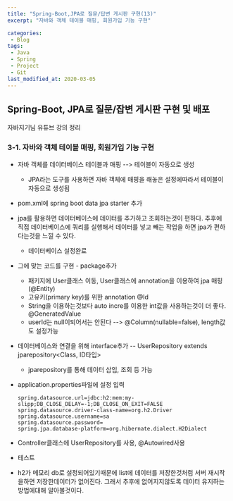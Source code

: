 ```yaml
---
title: "Spring-Boot,JPA로 질문/답변 게시판 구현(13)"
excerpt: "자바와 객체 테이블 매핑, 회원가입 기능 구현"

categories:
 - Blog
tags:
 - Java
 - Spring
 - Project
 - Git
last_modified_at: 2020-03-05
---
```




## Spring-Boot, JPA로 질문/잡변 게시판 구현 및 배포

자바지기님 유튜브 강의 정리

### 3-1. 자바와 객체 테이블 매핑, 회원가입 기능 구현

* 자바 객체를 데이터베이스 테이블과 매핑 --> 테이블이 자동으로 생성

  * JPA라는 도구를 사용하면 자바 객체에 매핑을 해놓은 설정에따라서 테이블이 자동으로 생성됨

* pom.xml에 spring boot data jpa starter 추가 

* jpa를 활용하면 데이터베이스에 데이터를 추가하고 조회하는것이 편하다. 추후에 직접 데이터베이스에 쿼리를 실행해서 데이터를 넣고 빼는 작업을 하면 jpa가 편하다는것을 느낄 수 있다.

  * 데이터베이스 설정완료

* 그에 맞는 코드를 구현 - package추가

  * 패키지에 User클래스 이동,  User클래스에 annotation을 이용하여 jpa 매핑(@Entity)
  * 고유키(primary key)를 위한 annotation @Id 
  * String을 이용하는것보다 auto incre를 이용한 int값을 사용하는것이 더 좋다. @GeneratedValue
  * userId는 null이되어서는 안된다 --> @Column(nullable=false), length값도 설정가능

* 데이터베이스와 연결을 위해 interface추가 -- UserRepository extends jparepository<Class, ID타입>

  * jparepository를 통해 데이터 삽입, 조회 등 가능

* application.properties파일에 설정 입력

  ```properties
  spring.datasource.url=jdbc:h2:mem:my-slipp;DB_CLOSE_DELAY=-1;DB_CLOSE_ON_EXIT=FALSE
  spring.datasource.driver-class-name=org.h2.Driver
  spring.datasource.username=sa
  spring.datasource.password=
  spring.jpa.database-platform=org.hibernate.dialect.H2Dialect
  ```

  

* Controller클래스에 UserRepository를 사용, @Autowired사용

* 테스트

* h2가 메모리 db로 설정되어있기때문에 list에 데이터를 저장한것처럼 서버 재시작을하면 저장한데이터가 없어진다. 그래서 추후에 없어지지않도록 데이터 유지하는방법에대해 알아볼것이다.